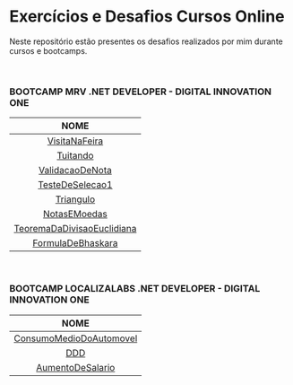 # Exercícios e Desafios Cursos Online

Neste repositório estão presentes os desafios realizados por mim durante cursos e bootcamps.

<br/>

### BOOTCAMP MRV .NET DEVELOPER - DIGITAL INNOVATION ONE

|                            NOME                            |
| :--------------------------------------------------------: |
|              [VisitaNaFeira](./VisitaNaFeira)              |
|                   [Tuitando](./Tuitando)                   |
|            [ValidacaoDeNota](./ValidacaoDeNota)            |
|            [TesteDeSelecao1](./TesteDeSelecao1)            |
|                  [Triangulo](./Triangulo)                  |
|               [NotasEMoedas](./NotasEMoedas)               |
| [TeoremaDaDivisaoEuclidiana](./TeoremaDaDivisaoEuclidiana) |
|          [FormulaDeBhaskara](./FormulaDeBhaskara)          |

<br/>

### BOOTCAMP LOCALIZALABS .NET DEVELOPER - DIGITAL INNOVATION ONE

|                         NOME                         |
| :--------------------------------------------------: |
| [ConsumoMedioDoAutomovel](./ConsumoMedioDoAutomovel) |
|                     [DDD](./DDD)                     |
|        [AumentoDeSalario](./AumentoDeSalario)        |

